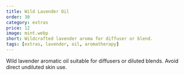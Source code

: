 ```yaml
---
title: Wild Lavender Oil
order: 30
category: extras
price: 12
image: mint.webp
short: Wildcrafted lavender aroma for diffuser or blend.
tags: [extras, lavender, oil, aromatherapy]
---
```


Wild lavender aromatic oil suitable for diffusers or diluted blends. Avoid direct undiluted skin use.
